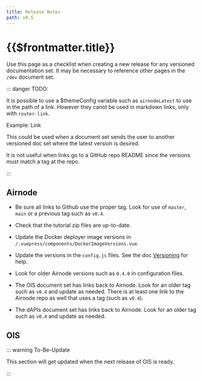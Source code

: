 ```yaml
---
title: Release Notes
path: v0.5
---
```


# {{$frontmatter.title}}

<TocHeader />
<TOC class="table-of-contents" :include-level="[2,3]" />

Use this page as a checklist when creating a new release for any versioned
documentation set. It may be necessary to reference other pages in the `/dev`
document set.

::: danger TODO:

It is possible to use a $themeConfig variable such as `airnodeLatest` to use in
the path of a link. However they canot be used in markdown links, only with
`router-link`.

Example: <router-link :to="'/airnode/'+$frontmatter.path">Link</router-link>

This could be used when a document set sends the user to another versioned doc
set where the latest version is desired.

It is not useful when links go to a GitHub repo README since the versions must
match a tag at the repo.

:::

## Airnode

- Be sure all links to Github use the proper tag. Look for use of `master`,
  `main` or a previous tag such as `v0.4`.
- Check that the tutorial zip files are up-to-date.

- Update the Docker deployer image versions in
  `/.vuepress/components/DockerImageVersions.vue`.

- Update the versions in the `config.js` files. See the doc
  [Versioning](./versioning.md) for help.

- Look for older Airnode versions such as `0.4.0` in configuration files.

- The OIS document set has links back to Airnode. Look for an older tag such as
  `v0.4` and update as needed. There is at least one link to the Airnode repo as
  well that uses a tag (such as `v0.4`).

- The dAPIs document set has links back to Airnode. Look for an older tag such
  as `v0.4` and update as needed.

## OIS

::: warning To-Be-Update

This section will get updated when the next release of OIS is ready.

:::
